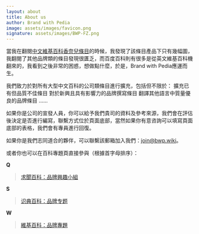 ```yaml
---
layout: about
title: About us
author: Brand with Pedia
image: assets/images/favicon.png
signature: assets/images/BWP-FZ.png
---
```


當我在翻閱[中文維基百科香奈兒條目](https://zh.wikipedia.org/wiki/%E9%A6%99%E5%A5%88%E5%84%BF "香奈兒 - 維基百科")的時候，我發現了該條目產品下只有幾幅圖，我翻閱了其他品牌類的條目發現很匱乏，而百度百科則有很多是從英文維基百科機翻來的，我看到之後非常的困惑，想做點什麼，於是，Brand with Pedia應運而生。

我們致力於對所有大型中文百科的公司類條目進行擴充，包括但不限於：
擴充已有但品質不佳條目
對於新興且具有影響力的品牌撰寫條目
翻譯其他語言中質量優良的品牌條目
......

如果你是公司的宣發人員，你可以給予我們貴司的資料及參考來源，我們會在評估後決定是否進行編寫，聯繫方式位於頁面底部，當然如果你有意咨詢可以填寫頁面底部的表格，我們會有專員進行回復。

如果你是我們志同道合的夥伴，可以聯繫該郵箱加入我們：join@bwp.wiki。

或者你也可以在百科專題頁直接參與（根據首字母排序）：

**Q**

> [求聞百科：品牌興趣小組](# "由Diana Katerina Jones負責，但尚未達到創建要求，目前在努力中")

**S**

> [识典百科：品牌专题](https://shidianbaike.com/index.php/%E8%AF%86%E5%85%B8%E7%99%BE%E7%A7%91:%E5%93%81%E7%89%8C%E4%B8%93%E9%A2%98 "點我來訪問專題頁面-只有簡體中文（中國大陸）頁面")

**W**

> [維基百科：品牌專題](https://zh.wikipedia.org/wiki/WikiProject:%E5%93%81%E7%89%8C "點我來訪問專題頁面")
